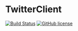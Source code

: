# TwitterClient

[![Build Status](https://travis-ci.org/moskanka/TwitterClient.svg?branch=master)](https://travis-ci.org/moskanka/TwitterClient) [![GitHub license](https://img.shields.io/badge/license-MIT-blue.svg)](https://raw.githubusercontent.com/moskanka/TwitterClient/master/LICENSE.MIT)